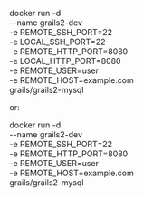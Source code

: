 
docker run -d \
    --name grails2-dev \
    -e REMOTE_SSH_PORT=22 \
    -e LOCAL_SSH_PORT=22 \
    -e REMOTE_HTTP_PORT=8080 \
    -e LOCAL_HTTP_PORT=8080 \
    -e REMOTE_USER=user \
    -e REMOTE_HOST=example.com \
    grails/grails2-mysql

or:

docker run -d \
    --name grails2-dev \
    -e REMOTE_SSH_PORT=22 \
    -e REMOTE_HTTP_PORT=8080 \
    -e REMOTE_USER=user \
    -e REMOTE_HOST=example.com \
    grails/grails2-mysql

